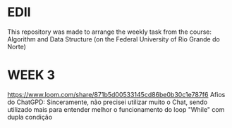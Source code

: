 # EDII

This repository was made to arrange the weekly task from the course: Algorithm and Data Structure (on the Federal University of Rio Grande do Norte)

# WEEK 3
https://www.loom.com/share/871b5d00533145cd86be0b30c1e787f6
Afios do ChatGPD: Sinceramente, não precisei utilizar muito o Chat, sendo utilizado mais para entender melhor o funcionamento do loop "While" com dupla condição
